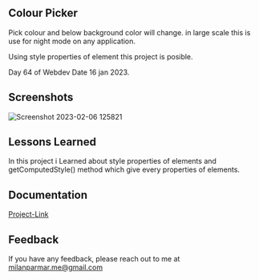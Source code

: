 


## Colour Picker

 Pick colour and below background color will change.
 in large scale this is use for night mode on any application.
 
 Using style properties of element this project is posible.
  
  Day 64 of Webdev Date 16 jan 2023.

## Screenshots

![Screenshot 2023-02-06 125821](https://user-images.githubusercontent.com/114464208/216910859-c42cbbef-4a3c-4d1c-92c9-04064cf228b9.png)



## Lessons Learned

 In this project i Learned about style properties of elements and getComputedStyle() method which give every properties of elements.
 


## Documentation

[Project-Link](https://colour-picker1.netlify.app)


## Feedback

If you have any feedback, please reach out to me at milanparmar.me@gmail.com

